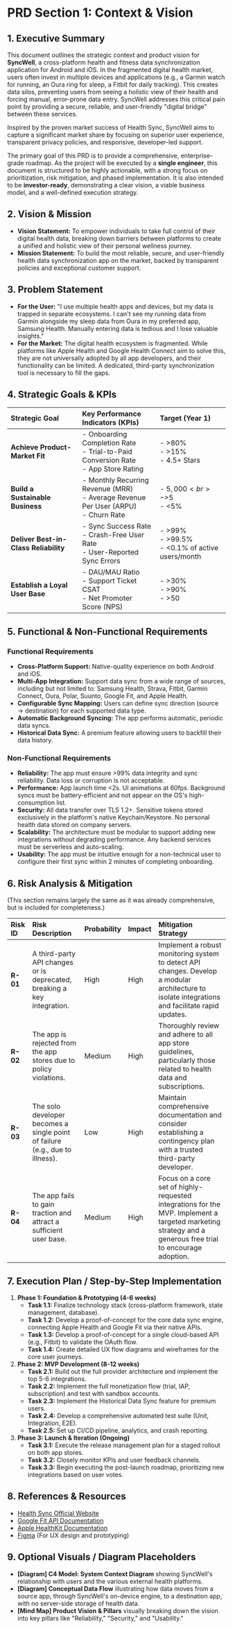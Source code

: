 # PRD Section 1: Context & Vision

## 1. Executive Summary

This document outlines the strategic context and product vision for **SyncWell**, a cross-platform health and fitness data synchronization application for Android and iOS. In the fragmented digital health market, users often invest in multiple devices and applications (e.g., a Garmin watch for running, an Oura ring for sleep, a Fitbit for daily tracking). This creates data silos, preventing users from seeing a holistic view of their health and forcing manual, error-prone data entry. SyncWell addresses this critical pain point by providing a secure, reliable, and user-friendly "digital bridge" between these services.

Inspired by the proven market success of Health Sync, SyncWell aims to capture a significant market share by focusing on superior user experience, transparent privacy policies, and responsive, developer-led support.

The primary goal of this PRD is to provide a comprehensive, enterprise-grade roadmap. As the project will be executed by a **single engineer**, this document is structured to be highly actionable, with a strong focus on prioritization, risk mitigation, and phased implementation. It is also intended to be **investor-ready**, demonstrating a clear vision, a viable business model, and a well-defined execution strategy.

## 2. Vision & Mission

*   **Vision Statement:** To empower individuals to take full control of their digital health data, breaking down barriers between platforms to create a unified and holistic view of their personal wellness journey.
*   **Mission Statement:** To build the most reliable, secure, and user-friendly health data synchronization app on the market, backed by transparent policies and exceptional customer support.

## 3. Problem Statement

*   **For the User:** "I use multiple health apps and devices, but my data is trapped in separate ecosystems. I can't see my running data from Garmin alongside my sleep data from Oura in my preferred app, Samsung Health. Manually entering data is tedious and I lose valuable insights."
*   **For the Market:** The digital health ecosystem is fragmented. While platforms like Apple Health and Google Health Connect aim to solve this, they are not universally adopted by all app developers, and their functionality can be limited. A dedicated, third-party synchronization tool is necessary to fill the gaps.

## 4. Strategic Goals & KPIs

| Strategic Goal | Key Performance Indicators (KPIs) | Target (Year 1) |
| :--- | :--- | :--- |
| **Achieve Product-Market Fit** | - Onboarding Completion Rate<br>- Trial-to-Paid Conversion Rate<br>- App Store Rating | - >80%<br>- >15%<br>- 4.5+ Stars |
| **Build a Sustainable Business** | - Monthly Recurring Revenue (MRR)<br>- Average Revenue Per User (ARPU)<br>- Churn Rate | - $5,000<br>- >$5<br>- <5% |
| **Deliver Best-in-Class Reliability**| - Sync Success Rate<br>- Crash-Free User Rate<br>- User-Reported Sync Errors | - >99%<br>- >99.5%<br>- <0.1% of active users/month |
| **Establish a Loyal User Base**| - DAU/MAU Ratio<br>- Support Ticket CSAT<br>- Net Promoter Score (NPS) | - >30%<br>- >90%<br>- >50 |

## 5. Functional & Non-Functional Requirements

### Functional Requirements

*   **Cross-Platform Support:** Native-quality experience on both Android and iOS.
*   **Multi-App Integration:** Support data sync from a wide range of sources, including but not limited to: Samsung Health, Strava, Fitbit, Garmin Connect, Oura, Polar, Suunto, Google Fit, and Apple Health.
*   **Configurable Sync Mapping:** Users can define sync direction (source → destination) for each supported data type.
*   **Automatic Background Syncing:** The app performs automatic, periodic data syncs.
*   **Historical Data Sync:** A premium feature allowing users to backfill their data history.

### Non-Functional Requirements

*   **Reliability:** The app must ensure >99% data integrity and sync reliability. Data loss or corruption is not acceptable.
*   **Performance:** App launch time <2s. UI animations at 60fps. Background syncs must be battery-efficient and not appear on the OS's high-consumption list.
*   **Security:** All data transfer over TLS 1.2+. Sensitive tokens stored exclusively in the platform's native Keychain/Keystore. No personal health data stored on company servers.
*   **Scalability:** The architecture must be modular to support adding new integrations without degrading performance. Any backend services must be serverless and auto-scaling.
*   **Usability:** The app must be intuitive enough for a non-technical user to configure their first sync within 2 minutes of completing onboarding.

## 6. Risk Analysis & Mitigation

(This section remains largely the same as it was already comprehensive, but is included for completeness.)

| Risk ID | Risk Description | Probability | Impact | Mitigation Strategy |
| :--- | :--- | :--- | :--- | :--- |
| **R-01** | A third-party API changes or is deprecated, breaking a key integration. | High | High | Implement a robust monitoring system to detect API changes. Develop a modular architecture to isolate integrations and facilitate rapid updates. |
| **R-02**| The app is rejected from the app stores due to policy violations. | Medium | High | Thoroughly review and adhere to all app store guidelines, particularly those related to health data and subscriptions. |
| **R-03**| The solo developer becomes a single point of failure (e.g., due to illness). | Low | High | Maintain comprehensive documentation and consider establishing a contingency plan with a trusted third-party developer. |
| **R-04**| The app fails to gain traction and attract a sufficient user base. | Medium | High | Focus on a core set of highly-requested integrations for the MVP. Implement a targeted marketing strategy and a generous free trial to encourage adoption. |


## 7. Execution Plan / Step-by-Step Implementation

1.  **Phase 1: Foundation & Prototyping (4-6 weeks)**
    *   **Task 1.1:** Finalize technology stack (cross-platform framework, state management, database).
    *   **Task 1.2:** Develop a proof-of-concept for the core data sync engine, connecting Apple Health and Google Fit via their native APIs.
    *   **Task 1.3:** Develop a proof-of-concept for a single cloud-based API (e.g., Fitbit) to validate the OAuth flow.
    *   **Task 1.4:** Create detailed UX flow diagrams and wireframes for the core user journeys.
2.  **Phase 2: MVP Development (8-12 weeks)**
    *   **Task 2.1:** Build out the full provider architecture and implement the top 5-6 integrations.
    *   **Task 2.2:** Implement the full monetization flow (trial, IAP, subscription) and test with sandbox accounts.
    *   **Task 2.3:** Implement the Historical Data Sync feature for premium users.
    *   **Task 2.4:** Develop a comprehensive automated test suite (Unit, Integration, E2E).
    *   **Task 2.5:** Set up CI/CD pipeline, analytics, and crash reporting.
3.  **Phase 3: Launch & Iteration (Ongoing)**
    *   **Task 3.1:** Execute the release management plan for a staged rollout on both app stores.
    *   **Task 3.2:** Closely monitor KPIs and user feedback channels.
    *   **Task 3.3:** Begin executing the post-launch roadmap, prioritizing new integrations based on user votes.

## 8. References & Resources

*   [Health Sync Official Website](https://healthsync.app/)
*   [Google Fit API Documentation](https://developers.google.com/fit)
*   [Apple HealthKit Documentation](https://developer.apple.com/health-fitness/)
*   [Figma](https://figma.com) (For UX design and prototyping)

## 9. Optional Visuals / Diagram Placeholders

*   **[Diagram] C4 Model: System Context Diagram** showing SyncWell's relationship with users and the various external health platforms.
*   **[Diagram] Conceptual Data Flow** illustrating how data moves from a source app, through SyncWell's on-device engine, to a destination app, with no server-side storage of health data.
*   **[Mind Map] Product Vision & Pillars** visually breaking down the vision into key pillars like "Reliability," "Security," and "Usability."
